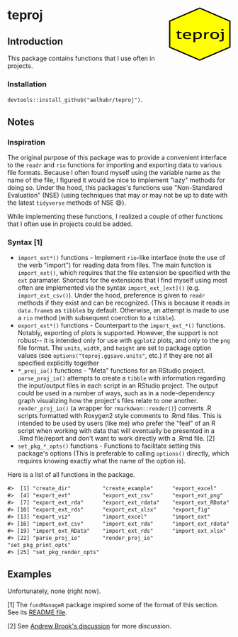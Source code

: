 
teproj <img src="man/figures/logo.png" align="right" height="120" width="139"/>
===============================================================================

Introduction
------------

This package contains functions that I use often in projects.

### Installation

`devtools::install_github("aelhabr/teproj")`.

Notes
-----

### Inspiration

The original purpose of this package was to provide a convenient interface to the `readr` and `rio` functions for importing and exporting data to various file formats. Because I often found myself using the variable name as the name of the file, I figured it would be nice to implement "lazy" methods for doing so. Under the hood, this packages's functions use "Non-Standared Evaluation" (NSE) (using techniques that may or may not be up to date with the latest `tidyverse` methods of NSE 😄).

While implementing these functions, I realized a couple of other functions that I often use in projects could be added.

### Syntax [1]

-   `import_ext*()` functions - Implement `rio`-like interface (note the use of the verb "import") for reading data from files. The main function is `import_ext()`, which requires that the file extension be specified with the `ext` paramater. Shorcuts for the extensions that I find myself using most often are implemented via the syntax `import_ext_[ext]()` (e.g. `import_ext_csv()`). Under the hood, preference is given to `readr` methods if they exist and can be recognized. (This is because it reads in `data.frame`s as `tibble`s by default. Otherwise, an attempt is made to use a `rio` method (with subsequent coerction to a `tibble`).
-   `export_ext*()` functions - Counterpart to the `import_ext_*()` functions. Notably, exporting of plots is supported. However, the support is not robust-- it is intended only for use with `ggplot2` plots, and only to the `png` file format. The `units`, `width`, and `height` are set to package option values (see `options("teproj.ggsave.units"`, etc.) if they are not all specified explicitly together
-   `*_proj_io()` functions - "Meta" functions for an RStudio project. `parse_proj_io()` attempts to create a `tibble` with information regarding the input/output files in each script in an RStudio project. The output could be used in a number of ways, such as in a node-dependency graph visualizing how the project's files relate to one another. `render_proj_io()` (a wrapper for `rmarkdwon::render()`) converts .R scripts formatted with Roxygen2 style comments to .Rmd files. This is intended to be used by users (like me) who prefer the "feel" of an R script when working with data that will eventually be presented in a .Rmd file/report and don't want to work directly with a .Rmd file. [2]
-   `set_pkg_*_opts()` functions - Functions to facilitate setting this package's options (This is preferable to calling `options()` directly, which requires knowing exactly what the name of the option is).

Here is a list of all functions in the package.

    #>  [1] "create_dir"          "create_example"      "export_excel"       
    #>  [4] "export_ext"          "export_ext_csv"      "export_ext_png"     
    #>  [7] "export_ext_rda"      "export_ext_rdata"    "export_ext_RData"   
    #> [10] "export_ext_rds"      "export_ext_xlsx"     "export_fig"         
    #> [13] "export_viz"          "import_excel"        "import_ext"         
    #> [16] "import_ext_csv"      "import_ext_rda"      "import_ext_rdata"   
    #> [19] "import_ext_RData"    "import_ext_rds"      "import_ext_xlsx"    
    #> [22] "parse_proj_io"       "render_proj_io"      "set_pkg_print_opts" 
    #> [25] "set_pkg_render_opts"

Examples
--------

Unfortunately, none (right now).

[1] The `fundManageR` package inspired some of the format of this section. See its [README file](https://github.com/abresler/fundManageR/blob/master/readme.Rmd).

[2] See [Andrew Brook's discussion](http://brooksandrew.github.io/simpleblog/articles/render-reports-directly-from-R-scripts/) for more discussion.
